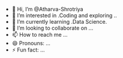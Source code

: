 - 👋 Hi, I’m @Atharva-Shrotriya
- 👀 I’m interested in .Coding and exploring ..
- 🌱 I’m currently learning .Data Science.
- 💞️ I’m looking to collaborate on ...
- 📫 How to reach me ...
- 😄 Pronouns: ...
- ⚡ Fun fact: ...

<!---
Atharva-Shrotriya/Atharva-Shrotriya is a ✨ special ✨ repository because its `README.md` (this file) appears on your GitHub profile.
You can click the Preview link to take a look at your changes.
--->
